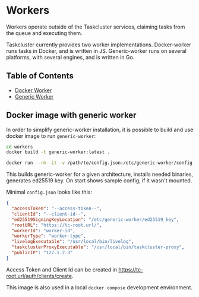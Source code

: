 # Workers

Workers operate outside of the Taskcluster services, claiming tasks from the queue and executing them.

Taskcluster currently provides two worker implementations.
Docker-worker runs tasks in Docker, and is written in JS.
Generic-worker runs on several platforms, with several engines, and is written in Go.

## Table of Contents

<!-- TOC BEGIN -->
* [Docker Worker](docker-worker#readme)
* [Generic Worker](generic-worker#readme)
<!-- TOC END -->

## Docker image with generic worker

In order to simplify generic-worker installation, it is possible to build and use docker image to run `generic-worker`:

```sh
cd workers
docker build -t generic-worker:latest .

docker run --rm -it -v /path/to/config.json:/etc/generic-worker/config.json generic-worker:latest
```

This builds generic-worker for a given architecture, installs needed binaries, generates ed25519 key.
On start shows sample config, if it wasn't mounted.

Minimal `config.json` looks like this:

```json
{
  "accessToken": "--access-token--",
  "clientId": "--client-id--",
  "ed25519SigningKeyLocation": "/etc/generic-worker/ed25519_key",
  "rootURL": "https://tc-root.url/",
  "workerId": "worker-id",
  "workerType": "worker-type",
  "livelogExecutable": "/usr/local/bin/livelog",
  "taskclusterProxyExecutable": "/usr/local/bin/taskcluster-proxy",
  "publicIP": "127.1.2.3"
}
```

Access Token and Client Id can be created in <https://tc-root.url/auth/clients/create>.

This image is also used in a local `docker compose` development environment.
